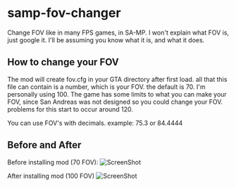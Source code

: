 samp-fov-changer
================

Change FOV like in many FPS games, in SA-MP. I won't explain what FOV is, just google it. I'll be assuming you know what it is, and what it does.


How to change your FOV
-----------------
The mod will create fov.cfg in your GTA directory after first load. all that this file can contain is a number, which is your FOV. the default is 70. I'm personally using 100. The game has some limits to what you can make your FOV, since San Andreas was not designed so you could change your FOV. problems for this start to occur around 120.

You can use FOV's with decimals. example: 75.3 or 84.4444

Before and After
-----------------

Before installing mod (70 FOV):
![ScreenShot](http://www.sixtytiger.com/tiger/screenshots/sa-mp-018.png)

After installing mod (100 FOV)
![ScreenShot](http://www.sixtytiger.com/tiger/screenshots/sa-mp-017.png)
